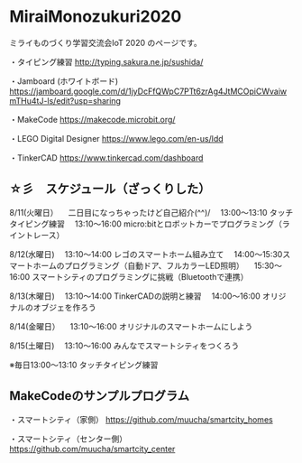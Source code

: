 # MiraiMonozukuri2020
ミライものづくり学習交流会IoT 2020 のページです。

・タイピング練習
http://typing.sakura.ne.jp/sushida/

・Jamboard (ホワイトボード)
https://jamboard.google.com/d/1jyDcFfQWpC7PTt6zrAg4JtMCOpiCWvaiwmTHu4tJ-ls/edit?usp=sharing

・MakeCode
https://makecode.microbit.org/

・LEGO Digital Designer
https://www.lego.com/en-us/ldd

・TinkerCAD
https://www.tinkercad.com/dashboard


## ☆彡　スケジュール（ざっくりした）

8/11(火曜日）
　二日目になっちゃったけど自己紹介(^^)/
　13:00～13:10 タッチタイピング練習
　13:10～16:00 micro:bitとロボットカーでプログラミング（ライントレース）

8/12(水曜日)
　13:10～14:00 レゴのスマートホーム組み立て
　14:00～15:30スマートホームのプログラミング（自動ドア、フルカラーLED照明）
　15:30～16:00 スマートシティのプログラミングに挑戦（Bluetoothで連携）

8/13(木曜日)
　13:10～14:00 TinkerCADの説明と練習
　14:00～16:00 オリジナルのオブジェを作ろう

8/14(金曜日）
　13:10～16:00 オリジナルのスマートホームにしよう

8/15(土曜日)
　13:10～16:00 みんなでスマートシティをつくろう

※毎日13:00～13:10 タッチタイピング練習


## MakeCodeのサンプルプログラム

・スマートシティ（家側）
https://github.com/muucha/smartcity_homes

・スマートシティ（センター側）
https://github.com/muucha/smartcity_center
